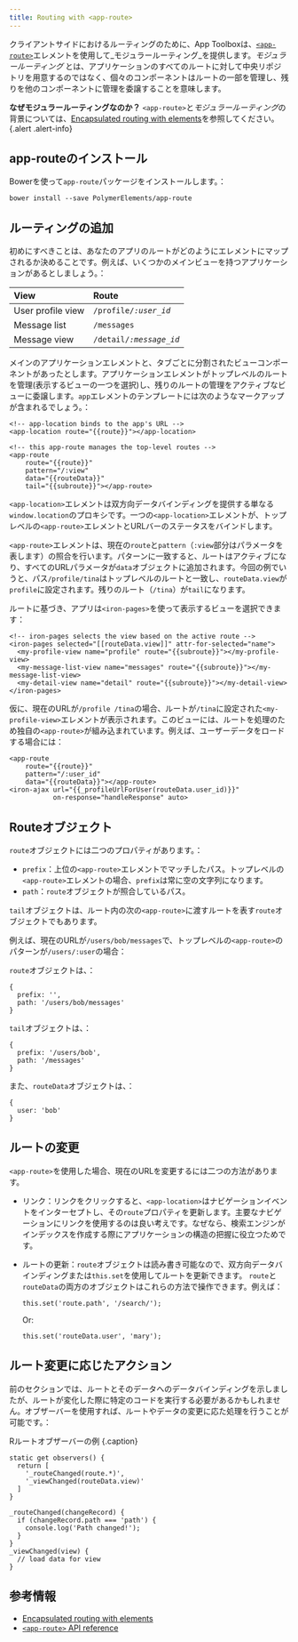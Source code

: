 ```yaml
---
title: Routing with <app-route>
---
```


<!-- toc -->

クライアントサイドにおけるルーティングのために、App Toolboxは、[`<app-route>`](https://www.webcomponents.org/element/PolymerElements/app-route)エレメントを使用して_モジュラールーティング_を提供します。_モジュラールーティング_ とは、アプリケーションのすべてのルートに対して中央リポジトリを用意するのではなく、個々のコンポーネントはルートの一部を管理し、残りを他のコンポーネントに管理を委譲することを意味します。

**なぜモジュラールーティングなのか？** `<app-route>`と*モジュラールーティング*の背景については、[Encapsulated routing with elements](/blog/routing)を参照してください。
{.alert .alert-info}

## app-routeのインストール

Bowerを使って`app-route`パッケージをインストールします。：

    bower install --save PolymerElements/app-route

## ルーティングの追加

初めにすべきことは、あなたのアプリのルートがどのようにエレメントにマップされるか決めることです。例えば、いくつかのメインビューを持つアプリケーションがあるとしましょう。：

| View | Route |
| :--- | :---- |
| User profile view | <code>/profile/<var>:user_id</var></code> |
| Message list | <code>/messages</code> |
| Message view | <code>/detail/<var>:message_id</var></code> |

メインのアプリケーションエレメントと、タブごとに分割されたビューコンポーネントがあったとします。アプリケーションエレメントがトップレベルのルートを管理(表示するビューの一つを選択)し、残りのルートの管理をアクティブなビューに委譲します。`app`エレメントのテンプレートには次のようなマークアップが含まれるでしょう。：

```
<!-- app-location binds to the app's URL -->
<app-location route="{{route}}"></app-location>

<!-- this app-route manages the top-level routes -->
<app-route
    route="{{route}}"
    pattern="/:view"
    data="{{routeData}}"
    tail="{{subroute}}"></app-route>
```

`<app-location>`エレメントは双方向データバインディングを提供する単なる`window.location`のプロキシです。一つの`<app-location>`エレメントが、トップレベルの`<app-route>`エレメントとURLバーのステータスをバインドします。

`<app-route>`エレメントは、現在の`route`と`pattern`（`:view`部分はパラメータを表します）の照合を行います。パターンに一致すると、ルートはアクティブになり、すべてのURLパラメータが`data`オブジェクトに追加されます。今回の例でいうと、パス`/profile/tina`はトップレベルのルートと一致し、`routeData.view`が`profile`に設定されます。残りのルート（`/tina`）が`tail`になります。

ルートに基づき、アプリは`<iron-pages>`を使って表示するビューを選択できます：

```
<!-- iron-pages selects the view based on the active route -->
<iron-pages selected="[[routeData.view]]" attr-for-selected="name">
  <my-profile-view name="profile" route="{{subroute}}"></my-profile-view>
  <my-message-list-view name="messages" route="{{subroute}}"></my-message-list-view>
  <my-detail-view name="detail" route="{{subroute}}"></my-detail-view>
</iron-pages>
```

仮に、現在のURLが`/profile /tina`の場合、ルートが`/tina`に設定された`<my-profile-view>`エレメントが表示されます。このビューには、ルートを処理のため独自の`<app-route>`が組み込まれています。例えば、ユーザーデータをロードする場合には：

```
<app-route
    route="{{route}}"
    pattern="/:user_id"
    data="{{routeData}}"></app-route>
<iron-ajax url="{{_profileUrlForUser(routeData.user_id)}}"
           on-response="handleResponse" auto>
```


## Routeオブジェクト

`route`オブジェクトには二つのプロパティがあります。：

-   `prefix`：上位の`<app-route>`エレメントでマッチしたパス。トップレベルの`<app-route>`エレメントの場合、`prefix`は常に空の文字列になります。
-   `path`：`route`オブジェクトが照合しているパス。
 
`tail`オブジェクトは、ルート内の次の`<app-route>`に渡すルートを表す`route`オブジェクトでもあります。

例えば、現在のURLが`/users/bob/messages`で、トップレベルの`<app-route>`のパターンが`/users/:user`の場合：

`route`オブジェクトは、：

    {
      prefix: '',
      path: '/users/bob/messages'
    }

`tail`オブジェクトは、：

    {
      prefix: '/users/bob',
      path: '/messages'
    }

また、`routeData`オブジェクトは、：

    {
      user: 'bob'
    }

## ルートの変更

`<app-route>`を使用した場合、現在のURLを変更するには二つの方法があります。

-   リンク：リンクをクリックすると、`<app-location>`はナビゲーションイベントをインターセプトし、その`route`プロパティを更新します。主要なナビゲーションにリンクを使用するのは良い考えです。なぜなら、検索エンジンがインデックスを作成する際にアプリケーションの構造の把握に役立つためです。

-   ルートの更新：`route`オブジェクトは読み書き可能なので、双方向データバインディングまたは`this.set`を使用してルートを更新できます。 `route`と`routeData`の両方のオブジェクトはこれらの方法で操作できます。例えば：

    `this.set('route.path', '/search/');`

    Or:

    `this.set('routeData.user', 'mary');`

## ルート変更に応じたアクション

前のセクションでは、ルートとそのデータへのデータバインディングを示しましたが、ルートが変化した際に特定のコードを実行する必要があるかもしれません。オブザーバーを使用すれば、ルートやデータの変更に応た処理を行うことが可能です。：

Rルートオブザーバーの例 {.caption}

```
static get observers() {
  return [
    '_routeChanged(route.*)',
    '_viewChanged(routeData.view)'
  ]
}

_routeChanged(changeRecord) {
  if (changeRecord.path === 'path') {
    console.log('Path changed!');
  }
}
_viewChanged(view) {
  // load data for view
}
```

## 参考情報

-   [Encapsulated routing with elements](/blog/routing)
-   [`<app-route>`
    API reference](https://www.webcomponents.org/element/PolymerElements/app-route)
